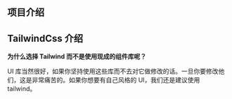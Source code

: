 ## 项目介绍

## TailwindCss 介绍

**为什么选择 Tailwind 而不是使用现成的组件库呢？**

UI 库当然很好，如果你坚持使用这些库而不去对它做修改的话。一旦你要修改他们，这是非常痛苦的。如果你想要有自己风格的 UI，我们还是建议使用 tailwind。








